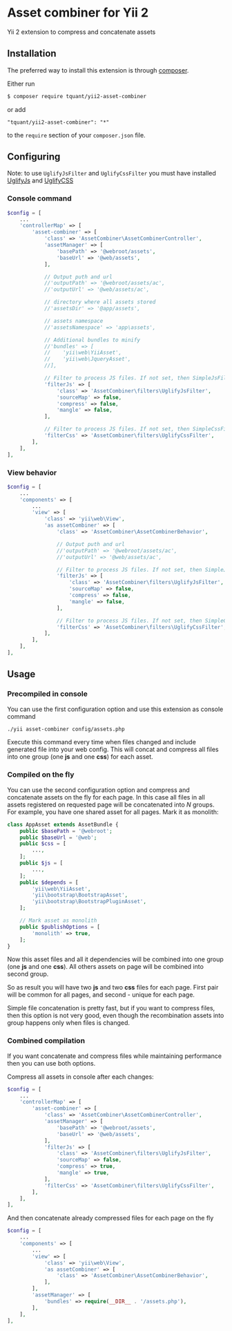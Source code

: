 # Asset combiner for Yii 2

Yii 2 extension to compress and concatenate assets

## Installation

The preferred way to install this extension is through [composer](http://getcomposer.org/download/).

Either run

```bash
$ composer require tquant/yii2-asset-combiner
```

or add

```
"tquant/yii2-asset-combiner": "*"
```

to the `require` section of your `composer.json` file.

## Configuring

Note: to use `UglifyJsFilter` and `UglifyCssFilter` you must have installed
[UglifyJs](https://github.com/mishoo/UglifyJS2) and [UglifyCSS](https://github.com/fmarcia/UglifyCSS)

### Console command

```php
$config = [
    ...
    'controllerMap' => [
        'asset-combiner' => [
            'class' => 'AssetCombiner\AssetCombinerController',
            'assetManager' => [
                'basePath' => '@webroot/assets',
                'baseUrl' => '@web/assets',
            ],

            // Output puth and url
            //'outputPath' => '@webroot/assets/ac',
            //'outputUrl' => '@web/assets/ac',

            // directory where all assets stored
            //'assetsDir' => '@app/assets',

            // assets namespace
            //'assetsNamespace' => 'app\assets',

            // Additional bundles to minify
            //'bundles' => [
            //    'yii\web\YiiAsset',
            //    'yii\web\JqueryAsset',
            //],

            // Filter to process JS files. If not set, then SimpleJsFilter will be used
            'filterJs' => [
                'class' => 'AssetCombiner\filters\UglifyJsFilter',
                'sourceMap' => false,
                'compress' => false,
                'mangle' => false,
            ],

            // Filter to process JS files. If not set, then SimpleCssFilter will be used
            'filterCss' => 'AssetCombiner\filters\UglifyCssFilter',
        ],
    ],
],
```

### View behavior

```php
$config = [
    ...
    'components' => [
        ...
        'view' => [
            'class' => 'yii\web\View',
            'as assetCombiner' => [
                'class' => 'AssetCombiner\AssetCombinerBehavior',

                // Output puth and url
                //'outputPath' => '@webroot/assets/ac',
                //'outputUrl' => '@web/assets/ac',

                // Filter to process JS files. If not set, then SimpleJsFilter will be used
                'filterJs' => [
                    'class' => 'AssetCombiner\filters\UglifyJsFilter',
                    'sourceMap' => false,
                    'compress' => false,
                    'mangle' => false,
                ],

                // Filter to process JS files. If not set, then SimpleCssFilter will be used
                'filterCss' => 'AssetCombiner\filters\UglifyCssFilter',
            ],
        ],
    ],
],
```

## Usage

### Precompiled in console
You can use the first configuration option and use this extension as console command

```bash
./yii asset-combiner config/assets.php
```

Execute this command every time when files changed and include generated file into your web config.
This will concat and compress all files into one group (one **js** and one **css**) for each asset.

### Compiled on the fly
You can use the second configuration option and compress and concatenate assets on the fly for each page.
In this case all files in all assets registered on requested page will be concatenated into _N_ groups.
For example, you have one shared asset for all pages. Mark it as monolith:

```php
class AppAsset extends AssetBundle {
    public $basePath = '@webroot';
    public $baseUrl = '@web';
    public $css = [
        ...,
    ];
    public $js = [
        ...,
    ];
    public $depends = [
        'yii\web\YiiAsset',
        'yii\bootstrap\BootstrapAsset',
        'yii\bootstrap\BootstrapPluginAsset',
    ];

    // Mark asset as monolith
    public $publishOptions = [
        'monolith' => true,
    ];
}
```

Now this asset files and all it dependencies will be combined into one group (one **js** and one **css**).
All others assets on page will be combined into second group.

So as result you will have two **js** and two **css** files for each page. First pair will be common for all pages,
and second - unique for each page.

Simple file concatenation is pretty fast, but if you want to compress files, then this option is not very good,
even though the recombination assets into group happens only when files is changed.

### Combined compilation
If you want concatenate and compress files while maintaining performance then you can use both options.

Compress all assets in console after each changes:

```php
$config = [
    ...
    'controllerMap' => [
        'asset-combiner' => [
            'class' => 'AssetCombiner\AssetCombinerController',
            'assetManager' => [
                'basePath' => '@webroot/assets',
                'baseUrl' => '@web/assets',
            ],
            'filterJs' => [
                'class' => 'AssetCombiner\filters\UglifyJsFilter',
                'sourceMap' => false,
                'compress' => true,
                'mangle' => true,
            ],
            'filterCss' => 'AssetCombiner\filters\UglifyCssFilter',
        ],
    ],
],
```

And then concatenate already compressed files for each page on the fly

```php
$config = [
    ...
    'components' => [
        ...
        'view' => [
            'class' => 'yii\web\View',
            'as assetCombiner' => [
                'class' => 'AssetCombiner\AssetCombinerBehavior',
            ],
        ],
        'assetManager' => [
            'bundles' => require(__DIR__ . '/assets.php'),
        ],
    ],
],
```
